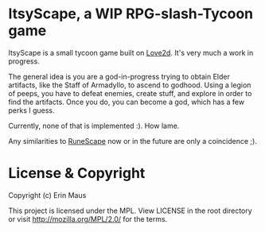 # ItsyScape, a WIP RPG-slash-Tycoon game

ItsyScape is a small tycoon game built on [Love2d](http://love2d.org). It's very
much a work in progress.

The general idea is you are a god-in-progress trying to obtain Elder artifacts,
like the Staff of Armadyllo, to ascend to godhood. Using a legion of peeps,
you have to defeat enemies, create stuff, and explore in order to find the
artifacts. Once you do, you can become a god, which has a few perks I guess.

Currently, none of that is implemented :). How lame.

Any similarities to [RuneScape](http://runescape.com) now or in the future are
only a coincidence ;).

# License & Copyright

Copyright (c) Erin Maus

This project is licensed under the MPL. View LICENSE in the root directory or
visit http://mozilla.org/MPL/2.0/ for the terms.
